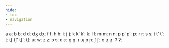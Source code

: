 ```yaml
---
hide:
- toc
- navigation
---
```

a
aː
b
bː
d
dː
d̠ʒ
d̠ʒː
f
fː
h
hː
iː
j
jː
k
kʼ
kʼː
kː
l
lː
m
mː
n
nː
p
pʼ
pʼː
pː
r
rː
s
sː
t
tʼ
tʼː
tː
t̠ʃ
t̠ʃʼ
t̠ʃʼː
t̠ʃː
uː
wː
z
zː
ɔ
ɔː
ɛ
ɛː
ɡ
ɡː
ɪ
ɰ
ɲ
ɲː
ʃ
ʃː
ʊ
ʒ
ʒː
ʔ
ʔː
